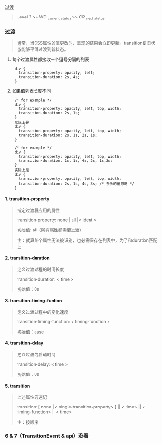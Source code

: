 [过渡](https://www.w3.org/TR/css-transitions-1/)

> Level ? >> WD <sub>current status</sub> >> CR <sub>next status</sub>

### 过渡
> 通常，当CSS属性的值更改时，呈现的结果会立即更新。transition使旧状态能够平滑过渡到新状态。

1. 每个过渡属性都接收一个逗号分隔的列表
        
        div {
          transition-property: opacity, left;
          transition-duration: 2s, 4s;
        }
2. 如果值列表长度不同
        
        /* for example */
        div {
          transition-property: opacity, left, top, width;
          transition-duration: 2s, 1s;
        }
        实际上是
        div {
          transition-property: opacity, left, top, width;
          transition-duration: 2s, 1s, 2s, 1s;
        }

        /* for example */
        div {
          transition-property: opacity, left, top, width;
          transition-duration: 2s, 1s, 4s, 3s, 1s,2s;
        }
        实际上是
        div {
          transition-property: opacity, left, top, width;
          transition-duration: 2s, 1s, 4s, 3s; /* 多余的值忽略 */
        }

#### 1. transition-property
> 指定过渡将应用的属性
> 
> transition-property: none | all |< ident >
> 
> 初始值: all（所有属性都需要过渡）
> 
> 注：就算某个属性无法被识别，也必需保存在列表中，为了和duration匹配上

#### 2. transition-duration
> 定义过渡过程的时间长度
> 
> transition-duration: < time >
> 
> 初始值：0s

#### 3. transition-timing-funtion
> 定义过渡过程中的变化速度
> 
> transition-timing-function: < timing-function >
> 
> 初始值：ease

#### 4. transition-delay
> 定义过渡的启动时间
> 
> transition-delay: < time >
> 
> 初始值：0s

#### 5. transition
> 上述属性的速记
> 
> transition: [ none | < single-transition-property> ] || < time> || < timing-function> || < time>
> 
> 注：按顺序

### 6 & 7（TransitionEvent & api）没看



